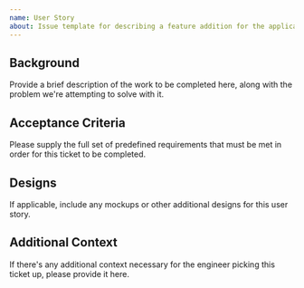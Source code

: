 ```yaml
---
name: User Story
about: Issue template for describing a feature addition for the application.
---
```


## Background
Provide a brief description of the work to be completed here, along with the problem we're attempting to solve with it.

## Acceptance Criteria
Please supply the full set of predefined requirements that must be met in order for this ticket to be completed.

## Designs
If applicable, include any mockups or other additional designs for this user story.

## Additional Context
If there's any additional context necessary for the engineer picking this ticket up, please provide it here.